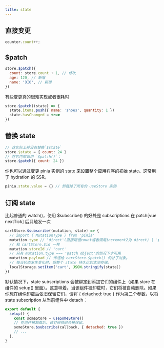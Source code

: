 ```yaml
---
title: state
---
```


## 直接变更

```javascript
counter.count++;
```

## $patch

```javascript
store.$patch({
  count: store.count + 1, // 修改
  age: 120, // 新增
  name: 'DIO', // 新增
})
```

有些变更真的很难实现或者很耗时

```javascript
store.$patch((state) => {
  state.items.push({ name: 'shoes', quantity: 1 })
  state.hasChanged = true
})
```

## 替换 state

```javascript
// 这实际上并没有替换`$state`
store.$state = { count: 24 }
// 在它内部调用 `$patch()`：
store.$patch({ count: 24 })
```

你也可以通过变更 pinia 实例的 state 来设置整个应用程序的初始 state。这常用于 hydration 的 SSR。

```javascript
pinia.state.value = {} // 卸载掉了所有的 useStore 实例
```

## 订阅 state

比起普通的 watch()，使用 $subscribe() 的好处是 subscriptions 在 patch[vue nextTick] 后只触发一次

```javascript
cartStore.$subscribe((mutation, state) => {
  // import { MutationType } from 'pinia'
  mutation.type // 'direct'(直接赋值count或者调用increment2为 direct) | 'patch object' | 'patch function'
  // 和 cartStore.$id 一样
  mutation.storeId // 'cart'
  // 只有 mutation.type === 'patch object'的情况下才可用
  mutation.payload // 传递给 cartStore.$patch() 的补丁对象。
  // 每当状态发生变化时，将整个 state 持久化到本地存储。
  localStorage.setItem('cart', JSON.stringify(state))
})
```

默认情况下，state subscriptions 会被绑定到添加它们的组件上（如果 store 在组件的 setup() 里面）。这意味着，当该组件被卸载时，它们将被自动删除。如果你想在组件卸载后依旧保留它们，请将 { detached: true } 作为第二个参数，以将 state subscription 从当前组件中 detach：

```javascript
export default {
  setup() {
    const someStore = useSomeStore()
    // 在组件被卸载后，该订阅依旧会被保留。
    someStore.$subscribe(callback, { detached: true })
    // ...
  },
}
```
